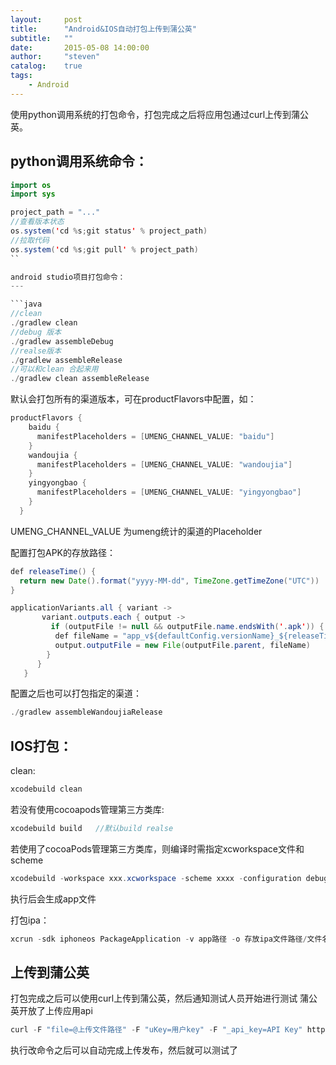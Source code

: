 ```yaml
---
layout:     post
title:      "Android&IOS自动打包上传到蒲公英"
subtitle:   ""
date:       2015-05-08 14:00:00
author:     "steven"
catalog:    true
tags:
    - Android
---
```


使用python调用系统的打包命令，打包完成之后将应用包通过curl上传到蒲公英。

python调用系统命令：
---

```java
import os
import sys

project_path = "..."
//查看版本状态
os.system('cd %s;git status' % project_path)
//拉取代码
os.system('cd %s;git pull' % project_path)
``

android studio项目打包命令：
---

```java
//clean
./gradlew clean
//debug 版本
./gradlew assembleDebug
//realse版本
./gradlew assembleRelease
//可以和clean 合起来用
./gradlew clean assembleRelease
```

默认会打包所有的渠道版本，可在productFlavors中配置，如：


```java
productFlavors {
    baidu {
      manifestPlaceholders = [UMENG_CHANNEL_VALUE: "baidu"]
    }
    wandoujia {
      manifestPlaceholders = [UMENG_CHANNEL_VALUE: "wandoujia"]
    }
    yingyongbao {
      manifestPlaceholders = [UMENG_CHANNEL_VALUE: "yingyongbao"]
    }
  }
```

UMENG_CHANNEL_VALUE 为umeng统计的渠道的Placeholder

配置打包APK的存放路径：

```java
def releaseTime() {
  return new Date().format("yyyy-MM-dd", TimeZone.getTimeZone("UTC"))
}

applicationVariants.all { variant ->
       variant.outputs.each { output ->
         if (outputFile != null && outputFile.name.endsWith('.apk')) {
          def fileName = "app_v${defaultConfig.versionName}_${releaseTime()}_${variant.productFlavors[0].name}.apk"
          output.outputFile = new File(outputFile.parent, fileName)
        }
      }
   }
```
配置之后也可以打包指定的渠道：

```java
./gradlew assembleWandoujiaRelease
```

IOS打包：
-----

clean:

```java
xcodebuild clean
```

若没有使用cocoapods管理第三方类库:

```java
xcodebuild build   //默认build realse
```

若使用了cocoaPods管理第三方类库，则编译时需指定xcworkspace文件和scheme

```java
xcodebuild -workspace xxx.xcworkspace -scheme xxxx -configuration debug -derivedDataPath xxx(app文件存放的路径) ONLY_ACTIVE_ARCH=NO
```

执行后会生成app文件

打包ipa：

```java
xcrun -sdk iphoneos PackageApplication -v app路径 -o 存放ipa文件路径/文件名.ipa
```

上传到蒲公英
------

打包完成之后可以使用curl上传到蒲公英，然后通知测试人员开始进行测试
蒲公英开放了上传应用api

```java
curl -F "file=@上传文件路径" -F "uKey=用户key" -F "_api_key=API Key" http://www.pgyer.com/apiv1/app/upload
```

执行改命令之后可以自动完成上传发布，然后就可以测试了
